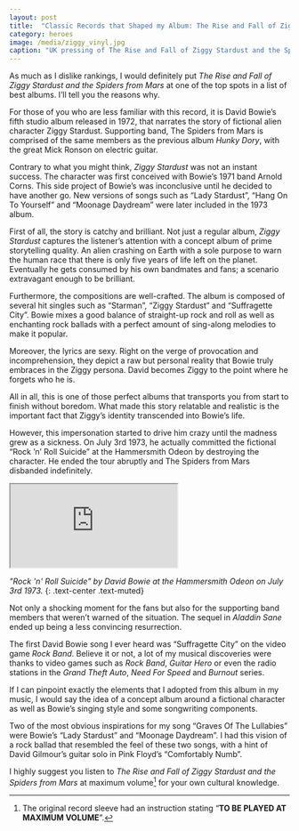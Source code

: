 ```yaml
---
layout: post
title:  "Classic Records that Shaped my Album: The Rise and Fall of Ziggy Stardust and the Spiders from Mars"
category: heroes
image: /media/ziggy_vinyl.jpg
caption: "UK pressing of The Rise and Fall of Ziggy Stardust and the Spiders from Mars by David Bowie."
---
```


As much as I dislike rankings, I would definitely put _The Rise and Fall of Ziggy Stardust and the Spiders from Mars_ at one of the top spots in a list of best albums. I’ll tell you the reasons why.

For those of you who are less familiar with this record, it is David Bowie’s fifth studio album released in 1972, that narrates the story of fictional alien character Ziggy Stardust. Supporting band, The Spiders from Mars is comprised of the same members as the previous album _Hunky Dory_, with the great Mick Ronson on electric guitar.

Contrary to what you might think, _Ziggy Stardust_ was not an instant success. The character was first conceived with Bowie’s 1971 band Arnold Corns. This side project of Bowie’s was inconclusive until he decided to have another go. New versions of songs such as “Lady Stardust”, “Hang On To Yourself” and “Moonage Daydream” were later included in the 1973 album.

First of all, the story is catchy and brilliant. Not just a regular album, _Ziggy Stardust_ captures the listener’s attention with a concept album of prime storytelling quality. An alien crashing on Earth with a sole purpose to warn the human race that there is only five years of life left on the planet. Eventually he gets consumed by his own bandmates and fans; a scenario extravagant enough to be brilliant.

Furthermore, the compositions are well-crafted. The album is composed of several hit singles such as “Starman”, “Ziggy Stardust” and “Suffragette City”. Bowie mixes a good balance of straight-up rock and roll as well as enchanting rock ballads with a perfect amount of sing-along melodies to make it popular.

Moreover, the lyrics are sexy. Right on the verge of provocation and incomprehension, they depict a raw but personal reality that Bowie truly embraces in the Ziggy persona. David becomes Ziggy to the point where he forgets who he is.

All in all, this is one of those perfect albums that transports you from start to finish without boredom. What made this story relatable and realistic is the important fact that Ziggy’s identity transcended into Bowie’s life.

However, this impersonation started to drive him crazy until the madness grew as a sickness. On July 3rd 1973, he actually committed the fictional “Rock ’n’ Roll Suicide” at the Hammersmith Odeon by destroying the character. He ended the tour abruptly and The Spiders from Mars disbanded indefinitely.

<div class="embed-responsive embed-responsive-16by9">
	<iframe class="embed-responsive-item" src="https://www.youtube.com/embed/WLZNBbxJ2xo"></iframe>
</div>

_"Rock 'n' Roll Suicide" by David Bowie at the Hammersmith Odeon on July 3rd 1973._
{: .text-center .text-muted}

Not only a shocking moment for the fans but also for the supporting band members that weren’t warned of the situation. The sequel in _Aladdin Sane_ ended up being a less convincing resurrection.

The first David Bowie song I ever heard was “Suffragette City” on the video game _Rock Band_. Believe it or not, a lot of my musical discoveries were thanks to video games such as _Rock Band_, _Guitar Hero_ or even the radio stations in the _Grand Theft Auto_, _Need For Speed_ and _Burnout_ series.

If I can pinpoint exactly the elements that I adopted from this album in my music, I would say the idea of a concept album around a fictional character as well as Bowie’s singing style and some songwriting components.

Two of the most obvious inspirations for my song “Graves Of The Lullabies” were Bowie’s “Lady Stardust” and “Moonage Daydream”. I had this vision of a rock ballad that resembled the feel of these two songs, with a hint of David Gilmour’s guitar solo in Pink Floyd’s “Comfortably Numb”.

I highly suggest you listen to _The Rise and Fall of Ziggy Stardust and the Spiders from Mars_ at maximum volume[^1] for your own cultural knowledge.

[^1]: The original record sleeve had an instruction stating “__TO BE PLAYED AT MAXIMUM VOLUME__”.
